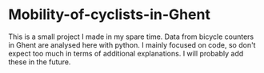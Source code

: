 # Mobility-of-cyclists-in-Ghent

This is a small project I made in my spare time. Data from bicycle counters in Ghent are analysed here with python. I mainly focused on code, so don't expect too much in terms of additional explanations. I will probably add these in the future.
